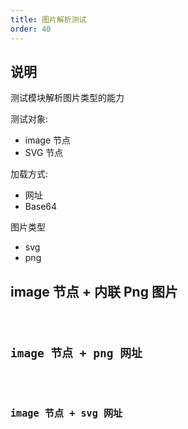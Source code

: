 ```yaml
---
title: 图片解析测试
order: 40
---
```


## 说明

测试模块解析图片类型的能力

测试对象:

- image 节点
- SVG 节点

加载方式:

- 网址
- Base64

图片类型

- svg
- png

## image 节点 + 内联 Png 图片

<code src="./demos/InlineImage.tsx" />

## image 节点 + png 网址

<code src="./demos/PngImage.tsx" />

## image 节点 + svg 网址

<code src="./demos/SvgImage.tsx" />
